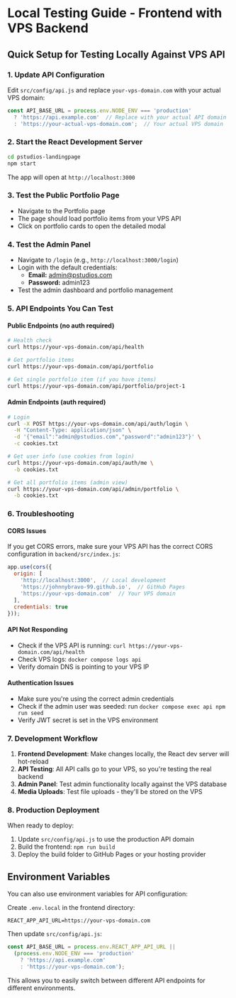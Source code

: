 # Local Testing Guide - Frontend with VPS Backend

## Quick Setup for Testing Locally Against VPS API

### 1. Update API Configuration
Edit `src/config/api.js` and replace `your-vps-domain.com` with your actual VPS domain:

```javascript
const API_BASE_URL = process.env.NODE_ENV === 'production' 
  ? 'https://api.example.com'  // Replace with your actual API domain
  : 'https://your-actual-vps-domain.com';  // Your actual VPS domain
```

### 2. Start the React Development Server
```bash
cd pstudios-landingpage
npm start
```

The app will open at `http://localhost:3000`

### 3. Test the Public Portfolio Page
- Navigate to the Portfolio page
- The page should load portfolio items from your VPS API
- Click on portfolio cards to open the detailed modal

### 4. Test the Admin Panel
- Navigate to `/login` (e.g., `http://localhost:3000/login`)
- Login with the default credentials:
  - **Email:** admin@pstudios.com
  - **Password:** admin123
- Test the admin dashboard and portfolio management

### 5. API Endpoints You Can Test

#### Public Endpoints (no auth required)
```bash
# Health check
curl https://your-vps-domain.com/api/health

# Get portfolio items
curl https://your-vps-domain.com/api/portfolio

# Get single portfolio item (if you have items)
curl https://your-vps-domain.com/api/portfolio/project-1
```

#### Admin Endpoints (auth required)
```bash
# Login
curl -X POST https://your-vps-domain.com/api/auth/login \
  -H "Content-Type: application/json" \
  -d '{"email":"admin@pstudios.com","password":"admin123"}' \
  -c cookies.txt

# Get user info (use cookies from login)
curl https://your-vps-domain.com/api/auth/me \
  -b cookies.txt

# Get all portfolio items (admin view)
curl https://your-vps-domain.com/api/admin/portfolio \
  -b cookies.txt
```

### 6. Troubleshooting

#### CORS Issues
If you get CORS errors, make sure your VPS API has the correct CORS configuration in `backend/src/index.js`:

```javascript
app.use(cors({
  origin: [
    'http://localhost:3000',  // Local development
    'https://johnnybravo-99.github.io',  // GitHub Pages
    'https://your-vps-domain.com'  // Your VPS domain
  ],
  credentials: true
}));
```

#### API Not Responding
- Check if the VPS API is running: `curl https://your-vps-domain.com/api/health`
- Check VPS logs: `docker compose logs api`
- Verify domain DNS is pointing to your VPS IP

#### Authentication Issues
- Make sure you're using the correct admin credentials
- Check if the admin user was seeded: run `docker compose exec api npm run seed`
- Verify JWT secret is set in the VPS environment

### 7. Development Workflow

1. **Frontend Development**: Make changes locally, the React dev server will hot-reload
2. **API Testing**: All API calls go to your VPS, so you're testing the real backend
3. **Admin Panel**: Test admin functionality locally against the VPS database
4. **Media Uploads**: Test file uploads - they'll be stored on the VPS

### 8. Production Deployment

When ready to deploy:
1. Update `src/config/api.js` to use the production API domain
2. Build the frontend: `npm run build`
3. Deploy the build folder to GitHub Pages or your hosting provider

## Environment Variables

You can also use environment variables for API configuration:

Create `.env.local` in the frontend directory:
```env
REACT_APP_API_URL=https://your-vps-domain.com
```

Then update `src/config/api.js`:
```javascript
const API_BASE_URL = process.env.REACT_APP_API_URL || 
  (process.env.NODE_ENV === 'production' 
    ? 'https://api.example.com'
    : 'https://your-vps-domain.com');
```

This allows you to easily switch between different API endpoints for different environments.
